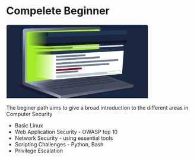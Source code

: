 # Compelete Beginner

![alt text](image.png)

The beginer path aims to give a broad introduction to the different areas in Computer Security

+ Basic Linux
+ Web Application Security - OWASP top 10
+ Network Security - using essential tools
+ Scripting Challenges - Python, Bash
+ Privilege Escalation
